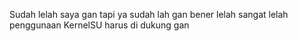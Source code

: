 Sudah lelah saya gan tapi ya sudah lah gan bener lelah sangat lelah
penggunaan KernelSU harus di dukung gan
